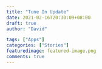 ```yaml
---
title: "Tune In Update"
date: 2021-02-16T20:30:09+08:00
draft: true
author: "David"

tags: ["Apps"]
categories: ["Stories"]
featuredimage: featured-image.png
comments: true
---
```


